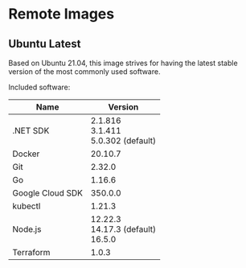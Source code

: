 # Remote Images

## Ubuntu Latest

Based on Ubuntu 21.04, this image strives for having the latest stable version of the most commonly used software.

Included software:

<!-- BEGIN GENERATED SECTION: ubuntu-latest -->

| Name | Version |
| ---- | ------- |
| .NET SDK | 2.1.816<br>3.1.411<br>5.0.302 (default) |
| Docker | 20.10.7 |
| Git | 2.32.0 |
| Go | 1.16.6 |
| Google Cloud SDK | 350.0.0 |
| kubectl | 1.21.3 |
| Node.js | 12.22.3<br>14.17.3 (default)<br>16.5.0 |
| Terraform | 1.0.3 |

<!-- END GENERATED SECTION: ubuntu-latest -->
